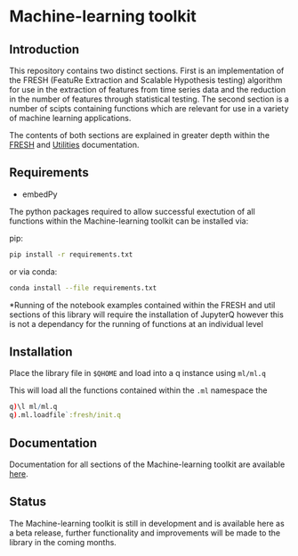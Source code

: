 # Machine-learning toolkit
## Introduction
This repository contains two distinct sections. First is an implementation of the FRESH (FeatuRe Extraction and Scalable Hypothesis testing) algorithm for use in the extraction of features from time series data and the reduction in the number of features through statistical testing. The second section is a number of scipts containing functions which are relevant for use in a variety of machine learning applications.

The contents of both sections are explained in greater depth within the [FRESH](https://code.kx.com/q/ml/toolkit/fresh) and [Utilities](https://code.kx.com/q/ml/toolkit/utils) documentation.

## Requirements

- embedPy

The python packages required to allow successful exectution of all functions within the Machine-learning toolkit can be installed via:

pip:
```bash
pip install -r requirements.txt
```

or via conda:
```bash
conda install --file requirements.txt
```

*Running of the notebook examples contained within the FRESH and util sections of this library will require the installation of JupyterQ however this is not a dependancy for the running of functions at an individual level

## Installation

Place the library file in `$QHOME` and load into a q instance using `ml/ml.q`

This will load all the functions contained within the `.ml` namespace the  
```q
q)\l ml/ml.q
q).ml.loadfile`:fresh/init.q
```

## Documentation

Documentation for all sections of the Machine-learning toolkit are available [here](https://code.kx.com/q/ml/toolkit/).

## Status

The Machine-learning toolkit is still in development and is available here as a beta release, further functionality and improvements will be made to the library in the coming months.

